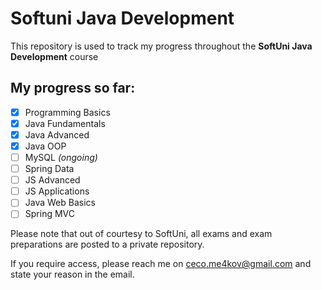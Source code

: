 # Softuni Java Development
This repository is used to track my progress throughout the **SoftUni Java Development** course

## My progress so far:
- [x] Programming Basics
- [x] Java Fundamentals
- [x] Java Advanced
- [x] Java OOP
- [ ] MySQL *(ongoing)*
- [ ] Spring Data
- [ ] JS Advanced
- [ ] JS Applications
- [ ] Java Web Basics
- [ ] Spring MVC

Please note that out of courtesy to SoftUni, all exams and exam preparations are posted to a private repository.

If you require access, please reach me on [ceco.me4kov@gmail.com](mailto:ceco.me4kov@gmail.com) and state your reason in the email.
